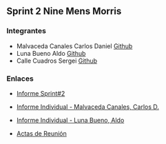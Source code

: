 ##  Sprint 2 Nine Mens Morris
### Integrantes 
- Malvaceda Canales Carlos Daniel
[Github](https://github.com/danyelliot)
- Luna Bueno Aldo 
[Github](https://github.com/AldoLunaBueno)
- Calle Cuadros Sergei
[Github](https://github.com/sergei270791) 

### Enlaces

- [Informe Sprint#2](https://drive.google.com/file/d/11e3T_yXjkoLDeQ2UxJbI-FbZGOQ3SnnS/view?usp=share_link)
- [Informe Individual - Malvaceda Canales, Carlos D.](https://drive.google.com/file/d/1qeKudkK89SsC01uIxWGLCMhFI0XiVEJc/view?usp=share_link)
- [Informe Individual - Luna Bueno, Aldo](https://drive.google.com/file/d/1sakuyXYJMM2HHEEb_iWtxidIc2AwFE3L/view?usp=share_link)

- [Actas de Reunión](https://drive.google.com/drive/folders/14AS6iTd8XoHON5XCT-ap390itv7metpa?usp=sharing)

